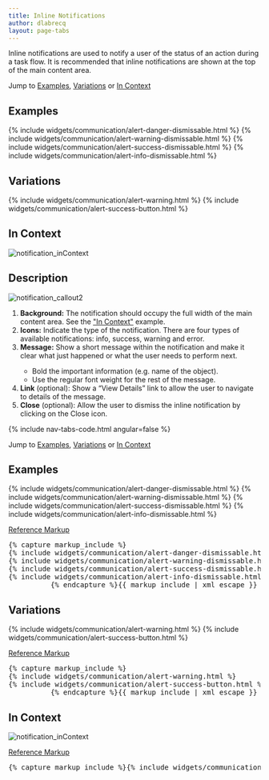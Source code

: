 ```yaml
---
title: Inline Notifications
author: dlabrecq
layout: page-tabs
---
```

<div class="tab-content">
  <div role="tabpanel" class="tab-pane active" id="overview">
    <p>Inline notifications are used to notify a user of the status of an action during a task flow. It is recommended
    that inline notifications are shown at the top of the main content area.</p>
    <p>Jump to <a href="#example-overview-1">Examples</a>, <a href="#example-overview-2">Variations</a> or <a href="#example-overview-3">In Context</a></p>
    <h2 id="example-overview-1">Examples</h2>
    <div class="example-pf">
      {% include widgets/communication/alert-danger-dismissable.html %}
      {% include widgets/communication/alert-warning-dismissable.html %}
      {% include widgets/communication/alert-success-dismissable.html %}
      {% include widgets/communication/alert-info-dismissable.html %}
    </div>
    <h2 id="example-overview-2">Variations</h2>
    <div class="example-pf">
      {% include widgets/communication/alert-warning.html %}
      {% include widgets/communication/alert-success-button.html %}
    </div>
    <h2 id="example-overview-3">In Context</h2>
    <div>
      <img src="{{site.baseurl}}assets/img/notification_inContext.png" alt="notification_inContext"/>
    </div>
  </div>
  <div role="tabpanel" class="tab-pane" id="design">
    <h2>Description</h2>
    <div class="row">
      <div class="col-md-5 col-lg-4">
        <img src="{{site.baseurl}}assets/img/notification_callout2.png" alt="notification_callout2"/>
      </div>
      <div class="col-md-7 col-lg-8">
        <ol>
          <li><b>Background:</b> The notification should occupy the full width of the main content area. See the <a href="{{site.baseurl}}pattern-library/communication/inline-notifications">"In Context"</a> example.</li>
          <li><b>Icons:</b> Indicate the type of the notification. There are four types of available notifications: info, success, warning and error.</li>
          <li><b>Message:</b> Show a short message within the notification and make it clear what just happened or what the user needs to perform next.</li>
          <ul>
            <li>Bold the important information (e.g. name of the object).</li>
            <li>Use the regular font weight for the rest of the message.</li>
          </ul>
          <li><b>Link</b> (optional): Show a “View Details” link to allow the user to navigate to details of the message.</li>
          <li><b>Close</b> (optional): Allow the user to dismiss the inline notification by clicking on the Close icon.</li>
        </ol>
      </div>
    </div>
  </div>
  <div role="tabpanel" class="tab-pane" id="code">
    {% include nav-tabs-code.html angular=false %}
    <div class="tab-content">
      <div role="tabpanel" class="tab-pane nested active" id="html-css">
        <p>Jump to <a href="#example-code-1">Examples</a>, <a href="#example-code-2">Variations</a> or <a href="#example-code-3">In Context</a></p>
        <h2 id="example-code-1">Examples</h2>
        <div class="example-pf">
          {% include widgets/communication/alert-danger-dismissable.html %}
          {% include widgets/communication/alert-warning-dismissable.html %}
          {% include widgets/communication/alert-success-dismissable.html %}
          {% include widgets/communication/alert-info-dismissable.html %}
        </div>
        <p class="reference-markup"><a class="collapse-toggle" data-toggle="collapse" aria-expanded="true" aria-controls="markup-1" href="#markup-1">Reference Markup</a></p>
        <div class="collapse in" id="markup-1">
          <pre class="prettyprint">{% capture markup_include %}
{% include widgets/communication/alert-danger-dismissable.html %}
{% include widgets/communication/alert-warning-dismissable.html %}
{% include widgets/communication/alert-success-dismissable.html %}
{% include widgets/communication/alert-info-dismissable.html %}
          {% endcapture %}{{ markup_include | xml_escape }}</pre>
        </div>
        <h2 id="example-code-2">Variations</h2>
        <div class="example-pf">
          {% include widgets/communication/alert-warning.html %}
          {% include widgets/communication/alert-success-button.html %}
        </div>
        <p class="reference-markup"><a class="collapse-toggle" data-toggle="collapse" aria-expanded="true" aria-controls="markup-2" href="#markup-2">Reference Markup</a></p>
        <div class="collapse in" id="markup-2">
          <pre class="prettyprint">{% capture markup_include %}
{% include widgets/communication/alert-warning.html %}
{% include widgets/communication/alert-success-button.html %}
          {% endcapture %}{{ markup_include | xml_escape }}</pre>
        </div>
        <h2 id="example-code-3">In Context</h2>
        <p>
          <img src="{{site.baseurl}}assets/img/notification_inContext.png" alt="notification_inContext"/>
        </p>
        <p class="reference-markup"><a class="collapse-toggle" data-toggle="collapse" aria-expanded="true" aria-controls="markup-3" href="#markup-3">Reference Markup</a></p>
        <div class="collapse in" id="markup-3">
          <pre class="prettyprint">{% capture markup_include %}{% include widgets/communication/alert-danger.html %}{% endcapture %}{{ markup_include | xml_escape }}</pre>
        </div>
      </div>
      <div role="tabpanel" class="tab-pane nested" id="angular">
        <div ng-app="docsApp" ng-controller="DocsController" class="content">
          <div ng-include src="'/components/angular-patternfly/dist/docs/partials/api/patternfly.notification.directive.pfInlineNotification.html'"></div>
        </div>
      </div>
    </div>
  </div>
</div>
